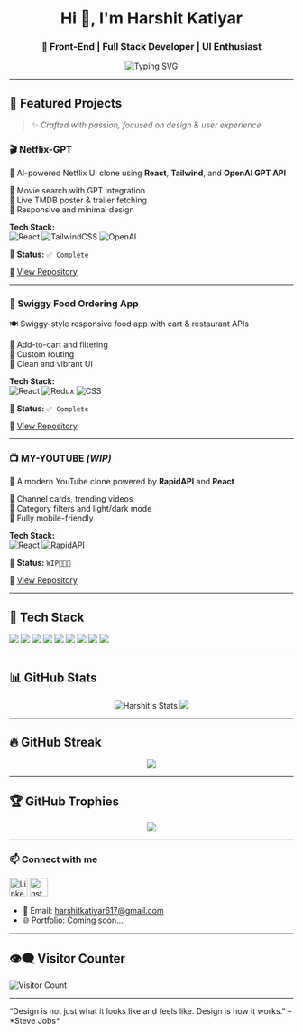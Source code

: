 <h1 align="center">Hi 👋, I'm Harshit Katiyar</h1>
<h3 align="center">🚀 Front-End | Full Stack Developer | UI Enthusiast</h3>

<p align="center">
  <img src="https://readme-typing-svg.demolab.com?font=Fira+Code&size=22&duration=4000&pause=1000&center=true&vCenter=true&width=435&lines=I+love+building+interactive+UIs;React+%2B+Tailwind+specialist;Always+learning+new+tech;Let's+code+something+awesome!+🚀" alt="Typing SVG" />
</p>

---

## 🚀 Featured Projects

> ✨ *Crafted with passion, focused on design & user experience*

### 🎬 Netflix-GPT  
🧠 AI-powered Netflix UI clone using **React**, **Tailwind**, and **OpenAI GPT API**

🔹 Movie search with GPT integration  
🔹 Live TMDB poster & trailer fetching  
🔹 Responsive and minimal design  

**Tech Stack:**  
![React](https://img.shields.io/badge/-React-61DAFB?style=for-the-badge&logo=react)
![TailwindCSS](https://img.shields.io/badge/-TailwindCSS-38B2AC?style=for-the-badge&logo=tailwindcss)
![OpenAI](https://img.shields.io/badge/-OpenAI-412991?style=for-the-badge&logo=openai)

🚀 **Status:** `✅ Complete` 

🔗 [View Repository](https://github.com/Harshit-git-has/Netflix-gpt.git)

---

### 🍔 Swiggy Food Ordering App  
🍽️ Swiggy-style responsive food app with cart & restaurant APIs

🔹 Add-to-cart and filtering  
🔹 Custom routing  
🔹 Clean and vibrant UI  

**Tech Stack:**  
![React](https://img.shields.io/badge/-React-61DAFB?style=for-the-badge&logo=react)
![Redux](https://img.shields.io/badge/-Redux-764ABC?style=for-the-badge&logo=redux)
![CSS](https://img.shields.io/badge/-CSS3-1572B6?style=for-the-badge&logo=css3)

🚀 **Status:** `✅ Complete` 

🔗 [View Repository](https://github.com/Harshit-git-has/Food-Ordering_app.git)

---

### 📺 MY-YOUTUBE *(WIP)*  
🎥 A modern YouTube clone powered by **RapidAPI** and **React**

🔹 Channel cards, trending videos  
🔹 Category filters and light/dark mode  
🔹 Fully mobile-friendly  

**Tech Stack:**  
![React](https://img.shields.io/badge/-React-61DAFB?style=for-the-badge&logo=react)
![RapidAPI](https://img.shields.io/badge/-RapidAPI-000000?style=for-the-badge&logo=rapidapi)

🚀 **Status:** `WIP🧑🏻‍💻` 

🔗 [View Repository](https://github.com/Harshit-git-has/MY-YouTube.git)

---

## 🧠 Tech Stack

<p align="left">
  <img src="https://img.shields.io/badge/-HTML5-E34F26?style=for-the-badge&logo=html5&logoColor=white" />
  <img src="https://img.shields.io/badge/-CSS3-1572B6?style=for-the-badge&logo=css3" />
  <img src="https://img.shields.io/badge/-JavaScript-F7DF1E?style=for-the-badge&logo=javascript&logoColor=black" />
  <img src="https://img.shields.io/badge/-React-61DAFB?style=for-the-badge&logo=react" />
  <img src="https://img.shields.io/badge/-TailwindCSS-06B6D4?style=for-the-badge&logo=tailwindcss" />
  <img src="https://img.shields.io/badge/-Node.js-339933?style=for-the-badge&logo=nodedotjs&logoColor=white" />
  <img src="https://img.shields.io/badge/-Firebase-FFCA28?style=for-the-badge&logo=firebase&logoColor=black" />
  <img src="https://img.shields.io/badge/-Git-F05032?style=for-the-badge&logo=git&logoColor=white" />
  <img src="https://img.shields.io/badge/-VSCode-007ACC?style=for-the-badge&logo=visualstudiocode" />
</p>

---

## 📊 GitHub Stats

<p align="center">
  <img src="https://github-readme-stats.vercel.app/api?username=Harshit-git-has&show_icons=true&theme=tokyonight" alt="Harshit's Stats" />
  <img src="https://github-readme-stats.vercel.app/api/top-langs/?username=Harshit-git-has&layout=compact&theme=tokyonight" />
</p>

---

## 🔥 GitHub Streak

<p align="center">
  <img src="https://streak-stats.demolab.com?user=Harshit-git-has&theme=tokyonight" />
</p>

---

## 🏆 GitHub Trophies

<p align="center">
  <img src="https://github-profile-trophy.vercel.app/?username=Harshit-git-has&theme=algolia&margin-w=15&no-frame=true" />
</p>

---

### 📫 Connect with me

<p align="left">
  <a href="https://linkedin.com/in/harshit-katiyar-784a09225" target="_blank">
    <img src="https://cdn.jsdelivr.net/gh/devicons/devicon/icons/linkedin/linkedin-original.svg" height="32" alt="LinkedIn" />
  </a>
  <a href="https://www.instagram.com/harshitkatiyar517/profilecard/?igsh=MTQ5c25rdGx6dGF3dg==" target="_blank">
    <img src="https://cdn.jsdelivr.net/gh/devicons/devicon/icons/instagram/instagram-original.svg" height="32" alt="Instagram" />
  </a>
</p>

- 📧 Email: [harshitkatiyar617@gmail.com](mailto:harshitkatiyar617@gmail.com)
- 🌐 Portfolio: Coming soon...

---

## 👁️‍🗨️ Visitor Counter

![Visitor Count](https://komarev.com/ghpvc/?username=Harshit-git-has&label=Profile%20views&color=0e75b6&style=flat)

---

<p > “Design is not just what it looks like and feels like. Design is how it works.” – *Steve Jobs* </p>

